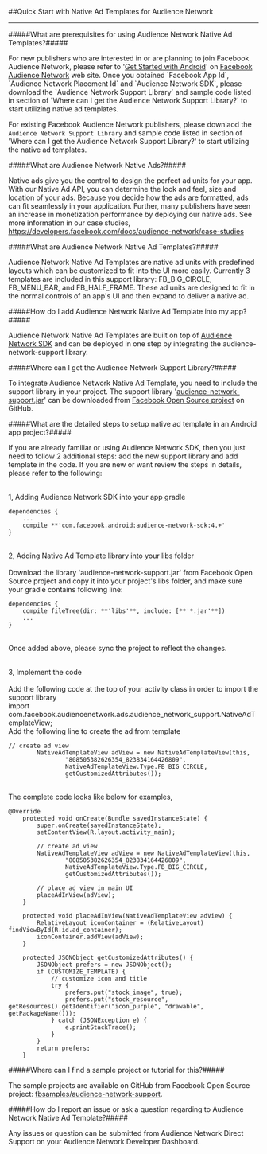##Quick Start with Native Ad Templates for Audience Network
<hr/>

#####What are prerequisites for using Audience Network Native Ad Templates?#####
<p/>
For new publishers who are interested in or are planning to join Facebook Audience Network, please refer to '<a href=https://www.facebook.com/audiencenetwork/get-started/android>Get Started with Android</a>' on <a href=https://www.facebook.com/audiencenetwork>Facebook Audience Network</a> web site. Once you obtained `Facebook App Id</bold>`, `Audience Network Placement Id` and `Audience Network SDK`, please download the `Audience Network Support Library` and sample code listed in section of 'Where can I get the Audience Network Support Library?' to start utilizing native ad templates.

For existing Facebook Audience Network publishers, please downlaod the `Audience Network Support Library` and sample code listed in section of 'Where can I get the Audience Network Support Library?' to start utilizing the native ad templates.


#####What are Audience Network Native Ads?#####

<p>
Native ads give you the control to design the perfect ad units for your app. With our Native Ad API, you can determine the look and feel, size and location of your ads. Because you decide how the ads are formatted, ads can fit seamlessly in your application. Further, many publishers have seen an increase in monetization performance by deploying our native ads. See more information in our case studies, 
<a href="https://developers.facebook.com/docs/audience-network/case-studies">https://developers.facebook.com/docs/audience-network/case-studies</a>
</p>

#####What are Audience Network Native Ad Templates?#####

<p>
Audience Network Native Ad Templates are native ad units with predefined layouts which can be customized to fit into the UI more easily. Currently 3 templates are included in this support library: FB_BIG_CIRCLE, FB_MENU_BAR, and FB_HALF_FRAME. These ad units are designed to fit in the normal controls of an app's UI  and then expand to deliver a native ad.
</p>

#####How do I add Audience Network Native Ad Template into my app?#####

<p>
Audience Network Native Ad Templates are built on top of <a href="https://developers.facebook.com/docs/android">Audience Network SDK</a> and can be deployed in one step by integrating the audience-network-support library. 
</p>

#####Where can I get the Audience Network Support Library?#####

<p>
To integrate Audience Network Native Ad Template, you need to include the support library in your project. The support library '<a href="https://github.com/fbsamples/audience-network-support/tree/master/samples/android/templates/libs/audience-network-support.jar">audience-network-support.jar</a>' can be downloaded from <a href="https://github.com/fbsamples/audience-network-support/tree/master/samples/android/templates/libs">Facebook Open Source project</a> on GitHub.
</p>

#####What are the detailed steps to setup native ad template in an Android app project?#####

<p>
If you are already familiar or using Audience Network SDK, then you just need to follow 2 additional steps: add the new support library and add template in the code. If you are new or want review the steps in details, please refer to the following:
</p>
<br/>
1,  Adding Audience Network SDK into your app gradle</br>

```
dependencies {
    ...
    compile **'com.facebook.android:audience-network-sdk:4.+'
}
```

<br/>
2, Adding Native Ad Template library into your libs folder
<br/><br/>
Download the library 'audience-network-support.jar' from Facebook Open Source project and copy it into your project's libs folder, and make sure your gradle contains following line:
<br/>

```
dependencies {
    compile fileTree(dir: **'libs'**, include: [**'*.jar'**])
    ...
}
```
<br/>
Once added above, please sync the project to reflect the changes.
<br/><br/>


3, Implement the code<br/><br/>
Add the following code at the top of your activity class in order to import the support library<br/>
import com.facebook.audiencenetwork.ads.audience_network_support.NativeAdTemplateView;
<br/>
Add the following line to create the ad from template
<br/>

```
// create ad view
        NativeAdTemplateView adView = new NativeAdTemplateView(this,
                "808505382626354_823834164426809",
                NativeAdTemplateView.Type.FB_BIG_CIRCLE,
                getCustomizedAttributes());
```

<br/>
The complete code looks like below for examples,                
<br/>

```
@Override
    protected void onCreate(Bundle savedInstanceState) {
        super.onCreate(savedInstanceState);
        setContentView(R.layout.activity_main);

        // create ad view
        NativeAdTemplateView adView = new NativeAdTemplateView(this,
                "808505382626354_823834164426809",
                NativeAdTemplateView.Type.FB_BIG_CIRCLE,
                getCustomizedAttributes());

        // place ad view in main UI
        placeAdInView(adView);
    }

    protected void placeAdInView(NativeAdTemplateView adView) {
        RelativeLayout iconContainer = (RelativeLayout) findViewById(R.id.ad_container);
        iconContainer.addView(adView);
    }

    protected JSONObject getCustomizedAttributes() {
        JSONObject prefers = new JSONObject();
        if (CUSTOMIZE_TEMPLATE) {
            // customize icon and title
            try {
                prefers.put("stock_image", true);
                prefers.put("stock_resource", getResources().getIdentifier("icon_purple", "drawable", getPackageName()));
            } catch (JSONException e) {
                e.printStackTrace();
            }
        }
        return prefers;
    }
```    


#####Where can I find a sample project or tutorial for this?#####
<p>
The sample projects are available on GitHub from Facebook Open Source project: <a href="https://github.com/fbsamples/audience-network-support/tree/master/samples/android/templates">fbsamples/audience-network-support</a>.
</p>

#####How do I report an issue or ask a question regarding to Audience Network Native Ad Template?#####
<p>
Any issues or question can be submitted from Audience Network Direct Support on your Audience Network Developer Dashboard.
</p>
